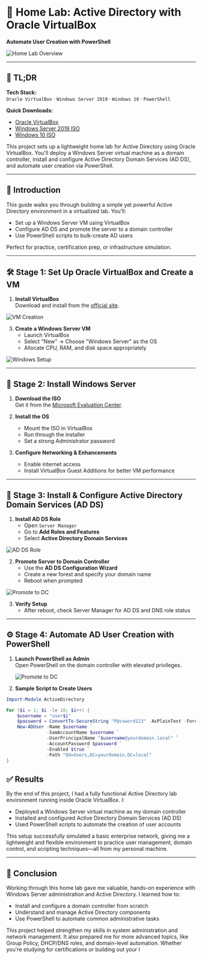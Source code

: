 # 🧪 Home Lab: Active Directory with Oracle VirtualBox  
**Automate User Creation with PowerShell**

![Home Lab Overview](https://github.com/codehamza936/Active-Directory-on-Oracle-VirtualBox/blob/main/Screenshort/Main.png?raw=true)

---

## 🧾 TL;DR

**Tech Stack:**  
`Oracle VirtualBox` · `Windows Server 2019` · `Windows 10` · `PowerShell`

**Quick Downloads:**

- [Oracle VirtualBox](https://www.virtualbox.org/wiki/Downloads)
- [Windows Server 2019 ISO](https://www.microsoft.com/en-us/evalcenter/download-windows-server-2019)
- [Windows 10 ISO](https://www.microsoft.com/en-us/software-download/windows10)

This project sets up a lightweight home lab for Active Directory using Oracle VirtualBox. You'll deploy a Windows Server virtual machine as a domain controller, install and configure Active Directory Domain Services (AD DS), and automate user creation via PowerShell.

---

## 📘 Introduction

This guide walks you through building a simple yet powerful Active Directory environment in a virtualized lab. You’ll:

- Set up a Windows Server VM using VirtualBox
- Configure AD DS and promote the server to a domain controller
- Use PowerShell scripts to bulk-create AD users

Perfect for practice, certification prep, or infrastructure simulation.

---

## 🛠️ Stage 1: Set Up Oracle VirtualBox and Create a VM

1. **Install VirtualBox**  
   Download and install from the [official site](https://www.virtualbox.org/wiki/Downloads).
   
![VM Creation](https://github.com/codehamza936/Active-Directory-on-Oracle-VirtualBox/blob/main/Screenshort/2.png?raw=true)

3. **Create a Windows Server VM**  
   - Launch VirtualBox  
   - Select "New" → Choose "Windows Server" as the OS  
   - Allocate CPU, RAM, and disk space appropriately

![Windows Setup](https://github.com/codehamza936/Active-Directory-on-Oracle-VirtualBox/blob/main/Screenshort/3.png?raw=true)


---

## 💾 Stage 2: Install Windows Server

1. **Download the ISO**  
   Get it from the [Microsoft Evaluation Center](https://www.microsoft.com/en-us/evalcenter/download-windows-server-2019).

2. **Install the OS**  
   - Mount the ISO in VirtualBox  
   - Run through the installer  
   - Set a strong Administrator password

3. **Configure Networking & Enhancements**  
   - Enable internet access  
   - Install VirtualBox Guest Additions for better VM performance


---

## 🧱 Stage 3: Install & Configure Active Directory Domain Services (AD DS)

1. **Install AD DS Role**
   - Open `Server Manager`
   - Go to **Add Roles and Features**
   - Select **Active Directory Domain Services**

![AD DS Role](https://github.com/codehamza936/Active-Directory-on-Oracle-VirtualBox/blob/main/Screenshort/4.png?raw=true)

2. **Promote Server to Domain Controller**
   - Use the **AD DS Configuration Wizard**
   - Create a new forest and specify your domain name
   - Reboot when prompted

![Promote to DC](https://github.com/codehamza936/Active-Directory-on-Oracle-VirtualBox/blob/main/Screenshort/5.png?raw=true)

3. **Verify Setup**
   - After reboot, check Server Manager for AD DS and DNS role status

---

## ⚙️ Stage 4: Automate AD User Creation with PowerShell

1. **Launch PowerShell as Admin**  
   Open PowerShell on the domain controller with elevated privileges.

   ![Promote to DC](https://github.com/codehamza936/Active-Directory-on-Oracle-VirtualBox/blob/main/Screenshort/6.png?raw=true)

3. **Sample Script to Create Users**
```powershell
Import-Module ActiveDirectory

For ($i = 1; $i -le 10; $i++) {
    $username = "user$i"
    $password = ConvertTo-SecureString "P@ssword123" -AsPlainText -Force
    New-ADUser -Name $username `
               -SamAccountName $username `
               -UserPrincipalName "$username@yourdomain.local" `
               -AccountPassword $password `
               -Enabled $true `
               -Path "OU=Users,DC=yourdomain,DC=local"
}
```

## ✅ Results

By the end of this project, I had a fully functional Active Directory lab environment running inside Oracle VirtualBox. I:

- Deployed a Windows Server virtual machine as my domain controller
- Installed and configured Active Directory Domain Services (AD DS)
- Used PowerShell scripts to automate the creation of user accounts

This setup successfully simulated a basic enterprise network, giving me a lightweight and flexible environment to practice user management, domain control, and scripting techniques—all from my personal machine.

---

## 🧩 Conclusion

Working through this home lab gave me valuable, hands-on experience with Windows Server administration and Active Directory. I learned how to:

- Install and configure a domain controller from scratch
- Understand and manage Active Directory components
- Use PowerShell to automate common administrative tasks

This project helped strengthen my skills in system administration and network management. It also prepared me for more advanced topics, like Group Policy, DHCP/DNS roles, and domain-level automation. Whether you're studying for certifications or building out your I

